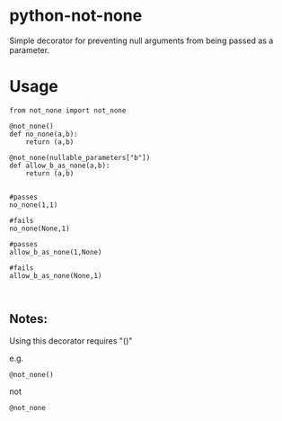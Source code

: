 # python-not-none
Simple decorator for preventing null arguments from being passed as a parameter.

# Usage
``````
from not_none import not_none

@not_none()
def no_none(a,b):
    return (a,b)
    
@not_none(nullable_parameters["b"])
def allow_b_as_none(a,b):
    return (a,b)


#passes
no_none(1,1)

#fails
no_none(None,1)

#passes
allow_b_as_none(1,None)

#fails
allow_b_as_none(None,1)

  
``````

## Notes:
Using this decorator requires "()"

e.g.

```@not_none()```

not

```@not_none```